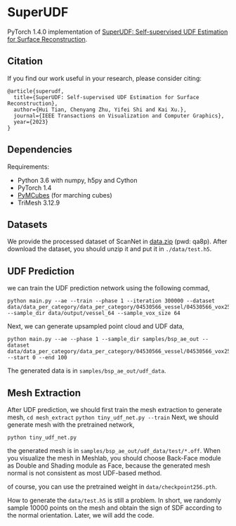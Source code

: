 # SuperUDF
PyTorch 1.4.0 implementation of [SuperUDF: Self-supervised UDF Estimation for Surface Reconstruction](https://arxiv.org/abs/2308.14371).


## Citation
If you find our work useful in your research, please consider citing:

	@article{superudf,
	  title={SuperUDF: Self-supervised UDF Estimation for Surface Reconstruction},
	  author={Hui Tian, Chenyang Zhu, Yifei Shi and Kai Xu.},
	  journal={IEEE Transactions on Visualization and Computer Graphics},
	  year={2023}
	}


## Dependencies
Requirements:
- Python 3.6 with numpy, h5py and Cython
- PyTorch 1.4
- [PyMCubes](https://github.com/pmneila/PyMCubes) (for marching cubes)
- TriMesh 3.12.9

## Datasets
  We provide the processed dataset of ScanNet in [data.zip](https://pan.baidu.com/s/1tBNYh9NQSnil7QigrNPqaQ) (pwd: qa8p). 
After download the dataset, you should unzip it and put it in `./data/test.h5`.


## UDF Prediction

we can train the UDF prediction network using the following commad,
```
python main.py --ae --train --phase 1 --iteration 300000 --dataset data/data_per_category/data_per_category/04530566_vessel/04530566_vox256_img --sample_dir data/output/vessel_64 --sample_vox_size 64
```
Next, we can generate upsampled point cloud and UDF data,
```
python main.py --ae --phase 1 --sample_dir samples/bsp_ae_out --dataset data/data_per_category/data_per_category/04530566_vessel/04530566_vox256_img --start 0 --end 100
```
The generated data is in `samples/bsp_ae_out/udf_data`.

## Mesh Extraction
After UDF prediction, we should first train the mesh extraction to generate mesh,
```cd mesh_extract```
```python tiny_udf_net.py --train```
Next, we should generate mesh with the pretrained network, 

```python tiny_udf_net.py```

the generated mesh is in `samples/bsp_ae_out/udf_data/test/*.off`. When you visualize the mesh in Meshlab, you should choose Back-Face module as Double and Shading module as Face, because the generated mesh normal is not consistent as most UDF-based method.

of course, you can use the pretrained weight in `data/checkpoint256.pth`.

 How to generate the `data/test.h5` is still a problem. In short, we randomly sample 10000 points on the mesh and obtain the sign of SDF according to the normal orientation. Later, we will add the code.
